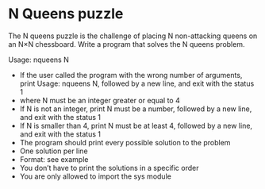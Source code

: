# N Queens puzzle
The N queens puzzle is the challenge of placing N non-attacking queens on an N×N chessboard. Write a program that solves the N queens problem.

Usage: nqueens N
- If the user called the program with the wrong number of arguments, print Usage: nqueens N, followed by a new line, and exit with the status 1
- where N must be an integer greater or equal to 4
- If N is not an integer, print N must be a number, followed by a new line, and exit with the status 1
- If N is smaller than 4, print N must be at least 4, followed by a new line, and exit with the status 1
- The program should print every possible solution to the problem
- One solution per line
- Format: see example
- You don’t have to print the solutions in a specific order
- You are only allowed to import the sys module
